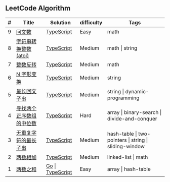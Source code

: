 ## LeetCode Algorithm

| #   | Title                                                                                                            | Solution                                                                                       | difficulty | Tags                                                   |
| --- | ---------------------------------------------------------------------------------------------------------------- | ---------------------------------------------------------------------------------------------- | ---------- | ------------------------------------------------------ |
| 9   | [回文数](https://leetcode.cn/problems/palindrome-number/description/)                                            | [TypeScript](./algorithms/typescript/9.回文数.ts)                                              | Easy       | math                                                   |
| 8   | [字符串转换整数 (atoi)](https://leetcode.cn/problems/string-to-integer-atoi/description/)                        | [TypeScript](./algorithms/typescript/8.字符串转换整数-atoi.ts)                                 | Medium     | math \| string                                         |
| 7   | [整数反转](https://leetcode.cn/problems/reverse-integer/description/)                                            | [TypeScript](./algorithms/typescript/7.整数反转.ts)                                            | Medium     | math                                                   |
| 6   | [N 字形变换](https://leetcode.cn/problems/zigzag-conversion/description/)                                        | [TypeScript](./algorithms/typescript/6.n-字形变换.ts)                                          | Medium     | string                                                 |
| 5   | [最长回文子串](https://leetcode.cn/problems/longest-palindromic-substring/description/)                          | [TypeScript](./algorithms/typescript/5.最长回文子串.ts)                                        | Medium     | string \| dynamic-programming                          |
| 4   | [寻找两个正序数组的中位数](https://leetcode.cn/problems/median-of-two-sorted-arrays/description/)                | [TypeScript](./algorithms/typescript/4.寻找两个正序数组的中位数.ts)                            | Hard       | array \| binary-search \| divide-and-conquer           |
| 3   | [无重复字符的最长子串](https://leetcode.cn/problems/longest-substring-without-repeating-characters/description/) | [TypeScript](./algorithms/typescript/3.无重复字符的最长子串.ts)                                | Medium     | hash-table \| two-pointers \| string \| sliding-window |
| 2   | [两数相加](https://leetcode.cn/problems/add-two-numbers/description/)                                            | [TypeScript](./algorithms/typescript/2.两数相加.ts)                                            | Medium     | linked-list \| math                                    |
| 1   | [两数之和](https://leetcode.cn/problems/two-sum/description/)                                                    | [Go](./algorithms/golang/1.两数之和.go) \| [TypeScript](./algorithms/typescript/1.两数之和.ts) | Easy       | array \| hash-table                                    |

